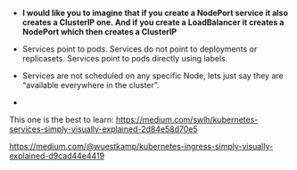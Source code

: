 - **I would like you to imagine that if you create a NodePort service it also creates a ClusterIP one. And if you create a LoadBalancer it creates a NodePort which then creates a ClusterIP**
- Services point to pods. Services do not point to deployments or replicasets. Services point to pods directly using labels.

- Services are not scheduled on any specific Node, lets just say they are “available everywhere in the cluster”.

- 

This one is the best to learn:
https://medium.com/swlh/kubernetes-services-simply-visually-explained-2d84e58d70e5

https://medium.com/@wuestkamp/kubernetes-ingress-simply-visually-explained-d9cad44e4419
